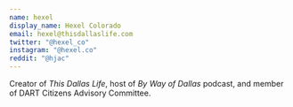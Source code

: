 ```yaml
---
name: hexel
display_name: Hexel Colorado
email: hexel@thisdallaslife.com
twitter: "@hexel_co"
instagram: "@hexel.co"
reddit: "@hjac"
---
```

Creator of *This Dallas Life*, host of *By Way of Dallas* podcast, and member of DART Citizens Advisory Committee.